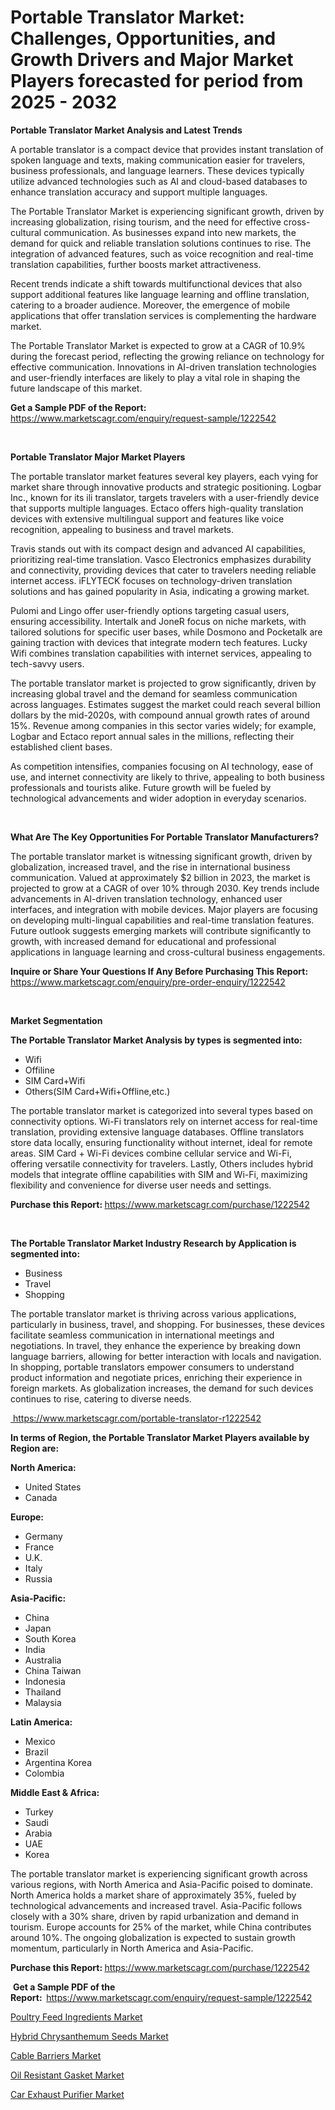 <p><h1>Portable Translator Market: Challenges, Opportunities, and Growth Drivers and Major Market Players forecasted for period from 2025 - 2032</h1></p><p><strong>Portable Translator Market Analysis and Latest Trends</strong></p>
<p><p>A portable translator is a compact device that provides instant translation of spoken language and texts, making communication easier for travelers, business professionals, and language learners. These devices typically utilize advanced technologies such as AI and cloud-based databases to enhance translation accuracy and support multiple languages.</p><p>The Portable Translator Market is experiencing significant growth, driven by increasing globalization, rising tourism, and the need for effective cross-cultural communication. As businesses expand into new markets, the demand for quick and reliable translation solutions continues to rise. The integration of advanced features, such as voice recognition and real-time translation capabilities, further boosts market attractiveness.</p><p>Recent trends indicate a shift towards multifunctional devices that also support additional features like language learning and offline translation, catering to a broader audience. Moreover, the emergence of mobile applications that offer translation services is complementing the hardware market.</p><p>The Portable Translator Market is expected to grow at a CAGR of 10.9% during the forecast period, reflecting the growing reliance on technology for effective communication. Innovations in AI-driven translation technologies and user-friendly interfaces are likely to play a vital role in shaping the future landscape of this market.</p></p>
<p><strong>Get a Sample PDF of the Report:&nbsp;</strong> <a href="https://www.marketscagr.com/enquiry/request-sample/1222542?utm_campaign=2241&utm_medium=2&utm_source=Github&utm_content=ia&utm_term=06022025&utm_id=portable-translator">https://www.marketscagr.com/enquiry/request-sample/1222542</a></p>
<p>&nbsp;</p>
<p><strong>Portable Translator Major Market Players</strong></p>
<p><p>The portable translator market features several key players, each vying for market share through innovative products and strategic positioning. Logbar Inc., known for its ili translator, targets travelers with a user-friendly device that supports multiple languages. Ectaco offers high-quality translation devices with extensive multilingual support and features like voice recognition, appealing to business and travel markets.</p><p>Travis stands out with its compact design and advanced AI capabilities, prioritizing real-time translation. Vasco Electronics emphasizes durability and connectivity, providing devices that cater to travelers needing reliable internet access. iFLYTECK focuses on technology-driven translation solutions and has gained popularity in Asia, indicating a growing market.</p><p>Pulomi and Lingo offer user-friendly options targeting casual users, ensuring accessibility. Intertalk and JoneR focus on niche markets, with tailored solutions for specific user bases, while Dosmono and Pocketalk are gaining traction with devices that integrate modern tech features. Lucky Wifi combines translation capabilities with internet services, appealing to tech-savvy users.</p><p>The portable translator market is projected to grow significantly, driven by increasing global travel and the demand for seamless communication across languages. Estimates suggest the market could reach several billion dollars by the mid-2020s, with compound annual growth rates of around 15%. Revenue among companies in this sector varies widely; for example, Logbar and Ectaco report annual sales in the millions, reflecting their established client bases.</p><p>As competition intensifies, companies focusing on AI technology, ease of use, and internet connectivity are likely to thrive, appealing to both business professionals and tourists alike. Future growth will be fueled by technological advancements and wider adoption in everyday scenarios.</p></p>
<p>&nbsp;</p>
<p><strong>What Are The Key Opportunities For Portable Translator Manufacturers?</strong></p>
<p><p>The portable translator market is witnessing significant growth, driven by globalization, increased travel, and the rise in international business communication. Valued at approximately $2 billion in 2023, the market is projected to grow at a CAGR of over 10% through 2030. Key trends include advancements in AI-driven translation technology, enhanced user interfaces, and integration with mobile devices. Major players are focusing on developing multi-lingual capabilities and real-time translation features. Future outlook suggests emerging markets will contribute significantly to growth, with increased demand for educational and professional applications in language learning and cross-cultural business engagements.</p></p>
<p><strong>Inquire or Share Your Questions If Any Before Purchasing This Report:</strong> <a href="https://www.marketscagr.com/enquiry/pre-order-enquiry/1222542?utm_campaign=2241&utm_medium=2&utm_source=Github&utm_content=ia&utm_term=06022025&utm_id=portable-translator">https://www.marketscagr.com/enquiry/pre-order-enquiry/1222542</a></p>
<p>&nbsp;</p>
<p><strong>Market Segmentation</strong></p>
<p><strong>The Portable Translator Market Analysis by types is segmented into:</strong></p>
<p><ul><li>Wifi</li><li>Offiline</li><li>SIM Card+Wifi</li><li>Others(SIM Card+Wifi+Offline,etc.)</li></ul></p>
<p><p>The portable translator market is categorized into several types based on connectivity options. Wi-Fi translators rely on internet access for real-time translation, providing extensive language databases. Offline translators store data locally, ensuring functionality without internet, ideal for remote areas. SIM Card + Wi-Fi devices combine cellular service and Wi-Fi, offering versatile connectivity for travelers. Lastly, Others includes hybrid models that integrate offline capabilities with SIM and Wi-Fi, maximizing flexibility and convenience for diverse user needs and settings.</p></p>
<p><strong>Purchase this Report:&nbsp;</strong><a href="https://www.marketscagr.com/purchase/1222542?utm_campaign=2241&utm_medium=2&utm_source=Github&utm_content=ia&utm_term=06022025&utm_id=portable-translator">https://www.marketscagr.com/purchase/1222542</a></p>
<p>&nbsp;</p>
<p><strong>The Portable Translator Market Industry Research by Application is segmented into:</strong></p>
<p><ul><li>Business</li><li>Travel</li><li>Shopping</li></ul></p>
<p><p>The portable translator market is thriving across various applications, particularly in business, travel, and shopping. For businesses, these devices facilitate seamless communication in international meetings and negotiations. In travel, they enhance the experience by breaking down language barriers, allowing for better interaction with locals and navigation. In shopping, portable translators empower consumers to understand product information and negotiate prices, enriching their experience in foreign markets. As globalization increases, the demand for such devices continues to rise, catering to diverse needs.</p></p>
<p><a href="https://www.marketscagr.com/portable-translator-r1222542?utm_campaign=2241&utm_medium=2&utm_source=Github&utm_content=ia&utm_term=06022025&utm_id=portable-translator">&nbsp;https://www.marketscagr.com/portable-translator-r1222542</a></p>
<p><strong>In terms of Region, the Portable Translator Market Players available by Region are:</strong></p>
<p>
    <p> <strong> North America: </strong>
        <ul>
            <li>United States</li>
            <li>Canada</li>
        </ul>
        </p> 
    <p> <strong> Europe: </strong>
        <ul>
            <li>Germany</li>
            <li>France</li>
            <li>U.K.</li>
            <li>Italy</li>
            <li>Russia</li>
        </ul>
        </p> 
    <p> <strong> Asia-Pacific: </strong>
        <ul>
            <li>China</li>
            <li>Japan</li>
            <li>South Korea</li>
            <li>India</li>
            <li>Australia</li>
            <li>China Taiwan</li>
            <li>Indonesia</li>
            <li>Thailand</li>
            <li>Malaysia</li>
        </ul>
        </p> 
    <p> <strong> Latin America: </strong>
        <ul>
            <li>Mexico</li>
            <li>Brazil</li>
            <li>Argentina Korea</li>
            <li>Colombia</li>
        </ul>
        </p> 
    <p> <strong> Middle East & Africa: </strong>
        <ul>
            <li>Turkey</li>
            <li>Saudi</li>
            <li>Arabia</li>
            <li>UAE</li>
            <li>Korea</li>
        </ul>
    </p>
    </p>
<p><p>The portable translator market is experiencing significant growth across various regions, with North America and Asia-Pacific poised to dominate. North America holds a market share of approximately 35%, fueled by technological advancements and increased travel. Asia-Pacific follows closely with a 30% share, driven by rapid urbanization and demand in tourism. Europe accounts for 25% of the market, while China contributes around 10%. The ongoing globalization is expected to sustain growth momentum, particularly in North America and Asia-Pacific.</p></p>
<p><strong>Purchase this Report: </strong><a href="https://www.marketscagr.com/purchase/1222542?utm_campaign=2241&utm_medium=2&utm_source=Github&utm_content=ia&utm_term=06022025&utm_id=portable-translator">https://www.marketscagr.com/purchase/1222542</a></p>
<p>&nbsp;<strong>Get a Sample PDF of the Report:&nbsp;&nbsp;</strong><a href="https://www.marketscagr.com/enquiry/request-sample/1222542?utm_campaign=2241&utm_medium=2&utm_source=Github&utm_content=ia&utm_term=06022025&utm_id=portable-translator">https://www.marketscagr.com/enquiry/request-sample/1222542</a></p>
<p><strong></strong></p>
<p><p><a href="https://www.linkedin.com/pulse/poultry-feed-ingredients-market-research-report-growth-kea6e?utm_campaign=2241&utm_medium=2&utm_source=Github&utm_content=ia&utm_term=06022025&utm_id=portable-translator">Poultry Feed Ingredients Market</a></p><p><a href="https://www.linkedin.com/pulse/understanding-92-cagrforecast-hybrid-chrysanthemum-seeds-juhqe?utm_campaign=2241&utm_medium=2&utm_source=Github&utm_content=ia&utm_term=06022025&utm_id=portable-translator">Hybrid Chrysanthemum Seeds Market</a></p><p><a href="https://www.linkedin.com/pulse/in-depth-analysis-cable-barriers-market-size-share-forecast-gbowe?utm_campaign=2241&utm_medium=2&utm_source=Github&utm_content=ia&utm_term=06022025&utm_id=portable-translator">Cable Barriers Market</a></p><p><a href="https://www.linkedin.com/pulse/explosive-growth-oil-resistant-gasket-market-global-opportunities-tdo2e?utm_campaign=2241&utm_medium=2&utm_source=Github&utm_content=ia&utm_term=06022025&utm_id=portable-translator">Oil Resistant Gasket Market</a></p><p><a href="https://www.linkedin.com/pulse/evaluating-current-future-growth-potential-car-exhaust-pwpue?utm_campaign=2241&utm_medium=2&utm_source=Github&utm_content=ia&utm_term=06022025&utm_id=portable-translator">Car Exhaust Purifier Market</a></p></p>